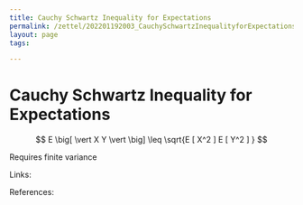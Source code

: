 ```yaml
---
title: Cauchy Schwartz Inequality for Expectations
permalink: /zettel/202201192003_CauchySchwartzInequalityforExpectations
layout: page
tags: 

---
```

# Cauchy Schwartz Inequality for Expectations

$$
E \big[ \vert X Y \vert \big] \leq \sqrt{E [ X^2 ] E [ Y^2 ] }
$$

Requires finite variance

Links: 

References: 

